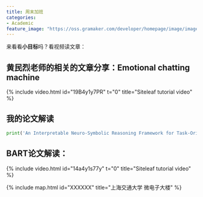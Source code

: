 ```yaml
---
title: 周末加班
categories:
- Academic
feature_image: "https://oss.gramaker.com/developer/homepage/image/image-1579053734709.png"
---
```

来看看**小目标**吗？看视频读文章：
<!-- more -->
## 黄民烈老师的相关的文章分享：Emotional chatting machine
{% include video.html id="19B4y1y7PR" t="0" title="Siteleaf tutorial video" %}

## 我的论文解读
```python
print('An Interpretable Neuro-Symbolic Reasoning Framework for Task-Oriented Dialogue Generation')
```
## BART论文解读：
{% include video.html id="14a4y1s77y" t="0" title="Siteleaf tutorial video" %}


{% include map.html id="XXXXXX" title="上海交通大学 微电子大楼" %}
